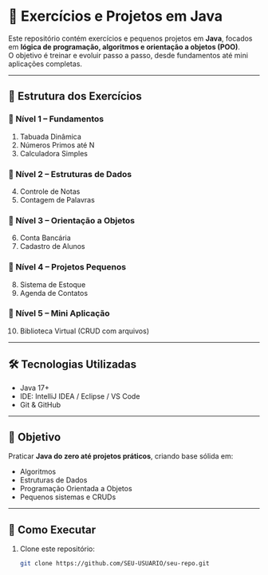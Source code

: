 # 🚀 Exercícios e Projetos em Java

Este repositório contém exercícios e pequenos projetos em **Java**, focados em **lógica de programação, algoritmos e orientação a objetos (POO)**.  
O objetivo é treinar e evoluir passo a passo, desde fundamentos até mini aplicações completas.  

---

## 📌 Estrutura dos Exercícios

### 🔹 Nível 1 – Fundamentos
1. Tabuada Dinâmica  
2. Números Primos até N  
3. Calculadora Simples  

### 🔹 Nível 2 – Estruturas de Dados
4. Controle de Notas  
5. Contagem de Palavras  

### 🔹 Nível 3 – Orientação a Objetos
6. Conta Bancária  
7. Cadastro de Alunos  

### 🔹 Nível 4 – Projetos Pequenos
8. Sistema de Estoque  
9. Agenda de Contatos  

### 🔹 Nível 5 – Mini Aplicação
10. Biblioteca Virtual (CRUD com arquivos)  

---

## 🛠️ Tecnologias Utilizadas
- Java 17+  
- IDE: IntelliJ IDEA / Eclipse / VS Code  
- Git & GitHub  

---

## 🎯 Objetivo
Praticar **Java do zero até projetos práticos**, criando base sólida em:
- Algoritmos  
- Estruturas de Dados  
- Programação Orientada a Objetos  
- Pequenos sistemas e CRUDs  

---

## 📖 Como Executar
1. Clone este repositório:
   ```bash
   git clone https://github.com/SEU-USUARIO/seu-repo.git

